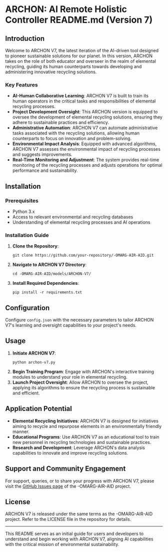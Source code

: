 # ARCHON: AI Remote Holistic Controller README.md (Version 7)

## Introduction

Welcome to ARCHON V7, the latest iteration of the AI-driven tool designed to pioneer sustainable solutions for our planet. In this version, ARCHON takes on the role of both educator and overseer in the realm of elemental recycling, guiding its human counterparts towards developing and administering innovative recycling solutions.

### Key Features

- **AI-Human Collaborative Learning**: ARCHON V7 is built to train its human operators in the critical tasks and responsibilities of elemental recycling processes.
- **Project Development Oversight**: This ARCHON version is equipped to oversee the development of elemental recycling solutions, ensuring they adhere to sustainable practices and efficiency.
- **Administrative Automation**: ARCHON V7 can automate administrative tasks associated with the recycling solutions, allowing human counterparts to focus on innovation and problem-solving.
- **Environmental Impact Analysis**: Equipped with advanced algorithms, ARCHON V7 assesses the environmental impact of recycling processes and suggests improvements.
- **Real-Time Monitoring and Adjustment**: The system provides real-time monitoring of the recycling processes and adjusts operations for optimal performance and sustainability.

## Installation

### Prerequisites

- Python 3.x
- Access to relevant environmental and recycling databases
- Understanding of elemental recycling processes and AI operations

### Installation Guide

1. **Clone the Repository**:
   ```
   git clone https://github.com/your-repository/-OMARG-AIR-AID.git
   ```
2. **Navigate to ARCHON V7 Directory**:
   ```
   cd -OMARG-AIR-AID/models/ARCHON-V7/
   ```
3. **Install Required Dependencies**:
   ```
   pip install -r requirements.txt
   ```

## Configuration

Configure `config.json` with the necessary parameters to tailor ARCHON V7's learning and oversight capabilities to your project's needs.

## Usage

1. **Initiate ARCHON V7**:
   ```
   python archon-v7.py
   ```
2. **Begin Training Program**: Engage with ARCHON's interactive training modules to understand your role in elemental recycling.
3. **Launch Project Oversight**: Allow ARCHON to oversee the project, applying its algorithms to ensure the recycling process is sustainable and efficient.

## Application Potential

- **Elemental Recycling Initiatives**: ARCHON V7 is designed for initiatives aiming to recycle and repurpose elements in an environmentally friendly manner.
- **Educational Programs**: Use ARCHON V7 as an educational tool to train new personnel in recycling technologies and sustainable practices.
- **Research and Development**: Leverage ARCHON's data analysis capabilities to innovate and improve recycling solutions.

## Support and Community Engagement

For support, queries, or to share your progress with ARCHON V7, please visit the [GitHub Issues page](https://github.com/your-repository/-OMARG-AIR-AID/issues) of the -OMARG-AIR-AID project.

## License

ARCHON V7 is released under the same terms as the -OMARG-AIR-AID project. Refer to the LICENSE file in the repository for details.

---

This README serves as an initial guide for users and developers to understand and begin working with ARCHON V7, aligning AI capabilities with the critical mission of environmental sustainability.
